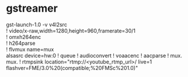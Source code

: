 # gstreamer

gst-launch-1.0 -v v4l2src \
    ! video/x-raw,width=1280,height=960,framerate=30/1 \
    ! omxh264enc \
    ! h264parse \
    ! flvmux name=mux \
    alsasrc device=hw:0 ! queue ! audioconvert ! voaacenc ! aacparse ! mux. \
    mux. ! rtmpsink location="rtmp://<youtube_rtmp_url>/<key> live=1 flashver=FME/3.0%20(compatible;%20FMSc%201.0)"
